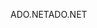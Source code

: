 <span data-ttu-id="674b9-101">ADO.NET</span><span class="sxs-lookup"><span data-stu-id="674b9-101">ADO.NET</span></span>